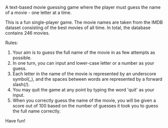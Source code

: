 A text-based movie guessing game where the player must guess the name of a movie - one letter at a time.

This is a fun single-player game. The movie names are taken from the IMDB dataset consisting of the best movies of all time. In total, the database contains 246 movies.

Rules:

1. Your aim is to guess the full name of the movie in as few attempts as possible.
2. In one turn, you can input and lower-case letter or a number as your guess.
3. Each letter in the name of the movie is represented by an underscore symbol(_), and the spaces between words are represented by a forward slash(/).
4. You may quit the game at any point by typing the word 'quit' as your input.
5. When you correctly guess the name of the movie, you will be given a score out of 100 based on the number of guesses it took you to guess the full name correctly.

Have fun!
